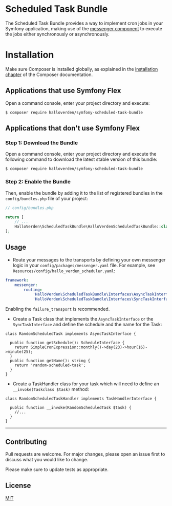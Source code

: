 Scheduled Task Bundle
==============================
The Scheduled Task  Bundle provides a way to implement cron jobs in your Symfony application, making use of the [messenger component](https://symfony.com/doc/current/messenger.html) to execute the jobs either synchronously or asynchronously.

Installation
============
Make sure Composer is installed globally, as explained in the
[installation chapter](https://getcomposer.org/doc/00-intro.md)
of the Composer documentation.

Applications that use Symfony Flex
----------------------------------

Open a command console, enter your project directory and execute:

```console
$ composer require halloverden/symfony-scheduled-task-bundle
```

Applications that don't use Symfony Flex
----------------------------------------

### Step 1: Download the Bundle

Open a command console, enter your project directory and execute the
following command to download the latest stable version of this bundle:

```console
$ composer require halloverden/symfony-scheduled-task-bundle
```

### Step 2: Enable the Bundle

Then, enable the bundle by adding it to the list of registered bundles
in the `config/bundles.php` file of your project:

```php
// config/bundles.php

return [
    // ...
    HalloVerden\ScheduledTaskBundle\HalloVerdenScheduledTaskBundle::class => ['all' => true],
];
```

## Usage

- Route your messages to the transports by defining your own messenger logic in your `config/packages/messenger.yaml` file.
  For example, see `Resources/config/hallo_verden_scheduler.yaml`:
```yaml
framework:
    messenger:
        routing:
            'HalloVerden\ScheduledTaskBundle\Interfaces\AsyncTaskInterface': async_task
            'HalloVerden\ScheduledTaskBundle\Interfaces\SyncTaskInterface': sync
```
  Enabling the `failure_transport` is recommended.
  

- Create a Task class that implements the `AsyncTaskInterface` or the `SyncTaskInterface` and define the schedule and the name for the Task:
```injectablephp
class RandomScheduledTask implements AsyncTaskInterface {

  public function getSchedule(): ScheduleInterface {
    return SimpleCronExpression::monthly()->day(23)->hour(16)->minute(25);
  }
  public function getName(): string {
    return 'random-scheduled-task';
  }
}
```
- Create a TaskHandler class for your task which will need to define an `__invoke(Taskclass $task)` method:
```injectablephp
class RandomScheduledTaskHandler implements TaskHandlerInterface {

  public function __invoke(RandomScheduledTask $task) {
    //...
  }
}
```
---

## Contributing
Pull requests are welcome. For major changes, please open an issue first to discuss what you would like to change.

Please make sure to update tests as appropriate.

## License
[MIT](https://choosealicense.com/licenses/mit/)
